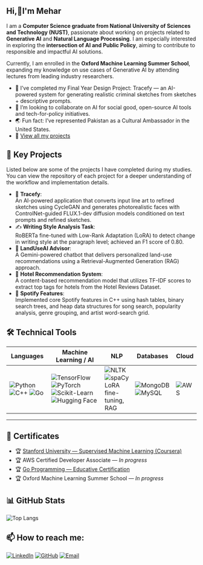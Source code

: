 ## Hi,👋I'm Mehar

I am a **Computer Science graduate from National University of Sciences and Technology (NUST)**, passionate about working on projects related to **Generative AI** and **Natural Language Processing**. I am especially interested in exploring the **intersection of AI and Public Policy**, aiming to contribute to responsible and impactful AI solutions.  

Currently, I am enrolled in the **Oxford Machine Learning Summer School**, expanding my knowledge on use cases of Generative AI by attending lectures from leading industry researchers.  

- 🔭 I’ve completed my Final Year Design Project: Tracefy — an AI-powered system for generating realistic criminal sketches from sketches + descriptive prompts.   
- 🤝 I’m looking to collaborate on AI for social good, open-source AI tools and tech-for-policy initiatives.  
- 🌏 Fun fact: I’ve represented Pakistan as a Cultural Ambassador in the United States.
- 📂 [View all my projects](https://github.com/Mehar14?tab=repositories)

## 🚀 Key Projects  

Listed below are some of the projects I have completed during my studies. You can view the repository of each project for a deeper understanding of the workflow and implementation details.
- 🔎 **Tracefy**:  
  An AI-powered application that converts input line art to refined sketches using CycleGAN and generates photorealistic faces with ControlNet-guided FLUX.1-dev diffusion models conditioned on text prompts and refined sketches.
- ✍️ **Writing Style Analysis Task**:  
  RoBERTa fine-tuned with Low-Rank Adaptation (LoRA) to detect change in writing style at the paragraph level; achieved an F1 score of 0.80.
- 🌱 **LandUseAI Advisor**:  
  A Gemini-powered chatbot that delivers personalized land-use recommendations using a Retrieval-Augmented Generation (RAG) approach.
- 🏨 **Hotel Recommendation System**:  
  A content-based recommendation model that utilizes TF-IDF scores to extract top tags for hotels from the Hotel Reviews Dataset.
- 🎵 **Spotify Features**:  
  Implemented core Spotify features in C++ using hash tables, binary search trees, and heap data structures for song search, popularity analysis, genre grouping, and artist word-search grid.

## 🛠️ Technical Tools  

| Languages | Machine Learning / AI | NLP | Databases | Cloud |
|------------|----------------------|------|------------|----------------|
| ![Python](https://img.shields.io/badge/-Python-blue?style=flat-square&logo=python&logoColor=white) ![C++](https://img.shields.io/badge/-C++-00599C?style=flat-square&logo=c%2B%2B&logoColor=white) ![Go](https://img.shields.io/badge/-Go-00ADD8?style=flat-square&logo=go&logoColor=white) | ![TensorFlow](https://img.shields.io/badge/-TensorFlow-FF6F00?style=flat-square&logo=tensorflow&logoColor=white) ![PyTorch](https://img.shields.io/badge/-PyTorch-ee4c2c?style=flat-square&logo=pytorch&logoColor=white) ![Scikit-Learn](https://img.shields.io/badge/-Scikit--Learn-F7931E?style=flat-square&logo=scikit-learn&logoColor=white) ![Hugging Face](https://img.shields.io/badge/-HuggingFace-FFD21F?style=flat-square&logo=hugging-face&logoColor=black) | ![NLTK](https://img.shields.io/badge/-NLTK-darkgreen?style=flat-square) ![spaCy](https://img.shields.io/badge/-spaCy-blue?style=flat-square&logo=spacy&logoColor=white)<br>LoRA fine-tuning, RAG | ![MongoDB](https://img.shields.io/badge/-MongoDB-47A248?style=flat-square&logo=mongodb&logoColor=white) ![MySQL](https://img.shields.io/badge/-MySQL-4479A1?style=flat-square&logo=mysql&logoColor=white) | ![AWS](https://img.shields.io/badge/-AWS-FF9900?style=flat-square&logo=amazonaws&logoColor=white) |


---

## 📜 Certificates  

- 🏆 [Stanford University — Supervised Machine Learning (Coursera)](https://www.coursera.org/account/accomplishments/verify/QKVDLS64PW7T?utm_source=link&utm_medium=certificate&utm_content=cert_image&utm_campaign=sharing_cta&utm_product=course)  
- 🏆 AWS Certified Developer Associate — *In progress*  
- 🏆 [Go Programming — Educative Certification](https://www.educative.io/verify-certificate/An5VrvSVrZN0Gm1LOTO57822AoRAH9)  
- 🏆 Oxford Machine Learning Summer School — *In progress*





## 📊 GitHub Stats  
![Top Langs](https://github-readme-stats.vercel.app/api/top-langs/?username=Mehar14&layout=compact&theme=tokyonight)

## 📫 How to reach me:

[![LinkedIn](https://img.shields.io/badge/-LinkedIn-blue?style=flat-square&logo=linkedin&logoColor=white)](https://linkedin.com/in/mehar-ali-ahmed)
[![GitHub](https://img.shields.io/badge/-GitHub-black?style=flat-square&logo=github)](https://github.com/Mehar14)
[![Email](https://img.shields.io/badge/-Email-red?style=flat-square&logo=gmail&logoColor=white)](mailto:meharaliahmed@gmail.com)





